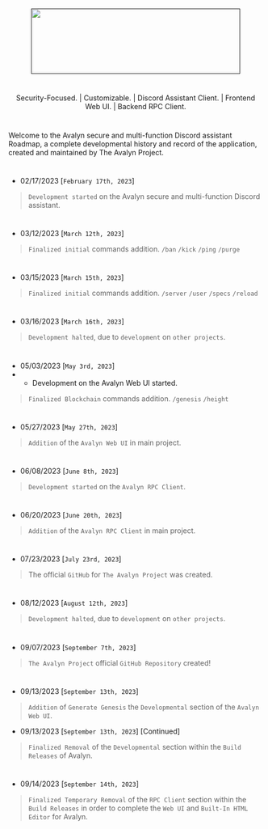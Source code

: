 
# 

<p align="center">
<a href="" target="_blank"><img src="https://xnitc.com/discord/bots/avalyn/data/imgs/avalyn_logo.png" width="414" height="129" border="0"></a>
</p>

#

<p align="center">
Security-Focused. | Customizable. | Discord Assistant Client. | Frontend Web UI. | Backend RPC Client.
</p>

#

Welcome to the Avalyn secure and multi-function Discord assistant Roadmap, a complete developmental history and record of the application, created and maintained by The Avalyn Project.

#

- 02/17/2023 [`February 17th, 2023`]
> `Development started` on the Avalyn secure and multi-function Discord assistant.

#

- 03/12/2023 [`March 12th, 2023`]
> `Finalized initial` commands addition. `/ban` `/kick` `/ping` `/purge`

#

- 03/15/2023 [`March 15th, 2023`]
> `Finalized initial` commands addition. `/server` `/user` `/specs` `/reload`

#

- 03/16/2023 [`March 16th, 2023`]
> `Development halted`, due to `development` on `other projects`.
 
#

- 05/03/2023 [`May 3rd, 2023`]
- - Development on the Avalyn Web UI started.
> `Finalized Blockchain` commands addition. `/genesis` `/height`

#

- 05/27/2023 [`May 27th, 2023`]
> `Addition` of the `Avalyn Web UI` in main project.

#

- 06/08/2023 [`June 8th, 2023`]
> `Development started` on the `Avalyn RPC Client`.

#

- 06/20/2023 [`June 20th, 2023`]
> `Addition` of the `Avalyn RPC Client` in main project.

#

- 07/23/2023 [`July 23rd, 2023`]
> The official `GitHub` for `The Avalyn Project` was created.

#

- 08/12/2023 [`August 12th, 2023`]
> `Development halted`, due to `development` on `other projects`.

#

- 09/07/2023 [`September 7th, 2023`]
> `The Avalyn Project` official `GitHub Repository` created!

#

- 09/13/2023 [`September 13th, 2023`]
> `Addition` of `Generate Genesis` the `Developmental` section of the `Avalyn Web UI`.

- 09/13/2023 [`September 13th, 2023`] [Continued]
> `Finalized Removal` of the `Developmental` section within the `Build Releases` of Avalyn.

#

- 09/14/2023 [`September 14th, 2023`]
> `Finalized Temporary Removal` of the `RPC Client` section within the `Build Releases` in order to complete the `Web UI` and `Built-In HTML Editor` for Avalyn.

#
